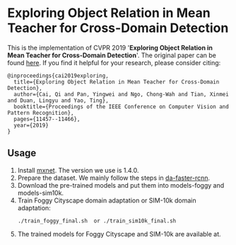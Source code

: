 # Exploring Object Relation in Mean Teacher for Cross-Domain Detection
This is the implementation of CVPR 2019 '**Exploring Object Relation in Mean Teacher for Cross-Domain Detection**'. The original paper can be found [here](https://arxiv.org/pdf/1904.11245.pdf). If you find it helpful for your research, please consider citing:

    @inproceedings{cai2019exploring,
      title={Exploring Object Relation in Mean Teacher for Cross-Domain Detection},
      author={Cai, Qi and Pan, Yingwei and Ngo, Chong-Wah and Tian, Xinmei and Duan, Lingyu and Yao, Ting},
      booktitle={Proceedings of the IEEE Conference on Computer Vision and Pattern Recognition},
      pages={11457--11466},
      year={2019}
    }

## Usage
1. Install [mxnet](https://github.com/apache/incubator-mxnet). The version we use is 1.4.0.
2. Prepare the dataset. We mainly follow the steps in [da-faster-rcnn](https://github.com/yuhuayc/da-faster-rcnn). 
3. Download the pre-trained models and put them into models-foggy and models-sim10k. 
4. Train Foggy Cityscape domain adaptation or SIM-10k domain adaptation:
    ```Shell
    ./train_foggy_final.sh  or ./train_sim10k_final.sh
5. The trained models for Foggy Cityscape and SIM-10k are available at.